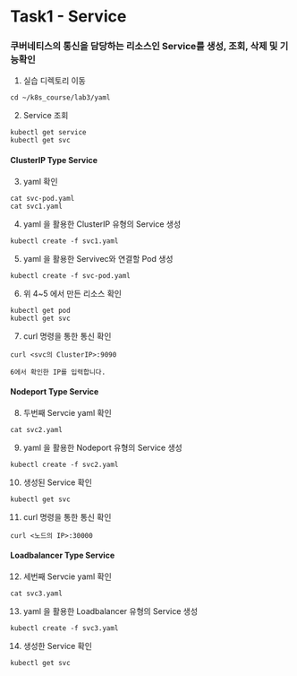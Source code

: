 # Task1 - Service  

### 쿠버네티스의 통신을 담당하는 리소스인 Service를 생성, 조회, 삭제 및 기능확인

1. 실습 디렉토리 이동

```
cd ~/k8s_course/lab3/yaml
```

2. Service 조회

```
kubectl get service
kubectl get svc
```  

#### ClusterIP Type Service


3. yaml 확인

```
cat svc-pod.yaml
cat svc1.yaml
```  

4. yaml 을 활용한 ClusterIP 유형의 Service 생성

```
kubectl create -f svc1.yaml
```

5. yaml 을 활용한 Servivec와 연결할 Pod 생성

```
kubectl create -f svc-pod.yaml
```

6. 위 4~5 에서 만든 리소스 확인

```
kubectl get pod
kubectl get svc
```

7. curl 명령을 통한 통신 확인

```
curl <svc의 ClusterIP>:9090
```  
`6에서 확인한 IP를 입력합니다.`

#### Nodeport Type Service


8. 두번째 Servcie yaml 확인

```
cat svc2.yaml
```


9. yaml 을 활용한 Nodeport 유형의 Service 생성

```
kubectl create -f svc2.yaml
```

10. 생성된 Service 확인

```
kubectl get svc
```

11. curl 명령을 통한 통신 확인

```
curl <노드의 IP>:30000
```


#### Loadbalancer Type Service

12. 세번째 Servcie yaml 확인

```
cat svc3.yaml
```
13. yaml 을 활용한 Loadbalancer 유형의 Service 생성

```
kubectl create -f svc3.yaml
```

14. 생성한 Service 확인

```
kubectl get svc
```
